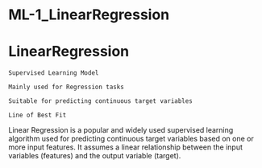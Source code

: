 # ML-1_LinearRegression

# LinearRegression
	Supervised Learning Model

 	Mainly used for Regression tasks

 	Suitable for predicting continuous target variables

 	Line of Best Fit



Linear Regression is a popular and widely used supervised learning algorithm used for predicting continuous target variables based on one or more input features. It assumes a linear relationship between the input variables (features) and the output variable (target).
